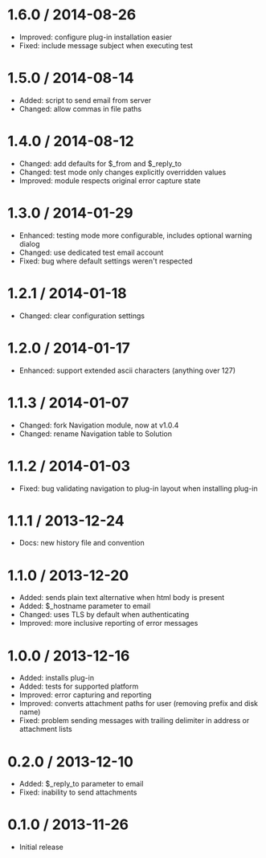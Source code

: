 1.6.0 / 2014-08-26
==================
- Improved:  configure plug-in installation easier
- Fixed:  include message subject when executing test

1.5.0 / 2014-08-14
==================
- Added:  script to send email from server
- Changed:  allow commas in file paths

1.4.0 / 2014-08-12
==================
- Changed:  add defaults for $_from and $_reply_to
- Changed:  test mode only changes explicitly overridden values
- Improved:  module respects original error capture state

1.3.0 / 2014-01-29
==================
- Enhanced:  testing mode more configurable, includes optional warning dialog
- Changed:  use dedicated test email account
- Fixed:  bug where default settings weren't respected

1.2.1 / 2014-01-18
==================
- Changed:  clear configuration settings

1.2.0 / 2014-01-17
==================
- Enhanced:  support extended ascii characters (anything over 127)

1.1.3 / 2014-01-07
==================
- Changed:  fork Navigation module, now at v1.0.4
- Changed:  rename Navigation table to Solution

1.1.2 / 2014-01-03
==================
- Fixed:  bug validating navigation to plug-in layout when installing plug-in

1.1.1 / 2013-12-24
==================
- Docs:  new history file and convention

1.1.0 / 2013-12-20
==================
- Added:  sends plain text alternative when html body is present
- Added:  $_hostname parameter to email
- Changed:  uses TLS by default when authenticating
- Improved:  more inclusive reporting of error messages

1.0.0 / 2013-12-16
==================
- Added:  installs plug-in
- Added:  tests for supported platform
- Improved:  error capturing and reporting
- Improved:  converts attachment paths for user (removing prefix and disk name)
- Fixed:  problem sending messages with trailing delimiter in address or attachment lists

0.2.0 / 2013-12-10
==================
- Added:  $_reply_to parameter to email
- Fixed:  inability to send attachments

0.1.0 / 2013-11-26
==================
- Initial release